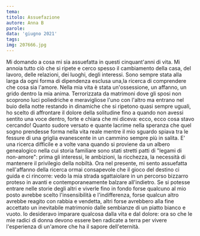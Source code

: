 ```yaml
---
tema:
titolo: Assuefazione
autore: Anna B
parole: 
data: 'giugno 2021'
tags: 
img: 207666.jpg
---
```

Mi domando a cosa mi sia assuefatta in questi cinquant'anni di vita. Mi annoia tutto ciò che si ripete e cerco spesso il cambiamento della casa, del lavoro, delle relazioni, dei luoghi, degli interessi. Sono sempre stata alla larga da ogni forma di dipendenza esclusa una,la ricerca di comprendere che cosa sia l'amore. Nella mia vita è stata un'ossessione, un affanno, un grido dentro la mia anima. Terrorizzata da matrimoni dove gli sposi non scoprono luci poliedriche e meravigliose l'uno con l'altro ma entrano nel buio della notte restando in dinamiche che si ripetono quasi sempre uguali, ho scelto di affrontare il dolore della solitudine fino a quando non avessi sentito una voce dentro, forte e chiara che mi diceva: ecco, ecco cosa stavo cercando!
Quanto sudore versato e quante lacrime nella speranza che quel sogno prendesse forma nella vita reale mentre il mio sguardo spiava tra le fessure di una griglia evanescente in un cammino sempre più in salita. E' una ricerca difficile e a volte vana quando si proviene da un albero genealogico nella cui storia familiare sono stati stretti patti di "legami di non-amore": prima gli interessi, le ambizioni, la ricchezza, la necessità di mantenere il privilegio della nobiltà. Ora nel presente, mi sento assuefatta nell'affanno della ricerca ormai consapevole che il gioco del destino ci guida e ci rincorre: vedo la mia strada sgattaiolare in un percorso bizzarro proteso in avanti e contemporaneamente balzare all'indietro. Se si potesse entrare nelle storie degli altri e viverle fino in fondo forse qualcuno al mio posto avrebbe scelto l'insensibilità e l'indifferenza, forse qualcun altro avrebbe reagito con rabbia e vendetta, altri forse avrebbero alla fine accettato un inevitabile matrimonio dalle sembianze di un piatto bianco e vuoto. Io desideravo imparare qualcosa dalla vita e dal dolore: ora so che le mie radici di donna devono essere ben radicate a terra per vivere l'esperienza di un'amore che ha il sapore dell'eternità.
